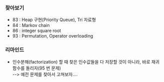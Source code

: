 ### 찾아보기
- 83 : Heap 구현(Priority Queue), Tri 자료형
- 84 : Markov chain
- 86 : integer square root 
- 93 : Permutation, Operator overloading

### 리마인드 
- 인수분해(factorization) 할 때 찾은 인수값들을 다 저장할 것이 아니라, 바로 재귀함수를 돌리자(95 번 문제)  
  --> 예전 문제를 찾아서 고쳐보자....
